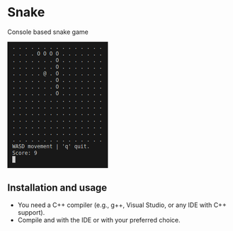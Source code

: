 # Snake

Console based snake game

![Snake](screenshot.png)

## Installation and usage
- You need a C++ compiler (e.g., g++, Visual Studio, or any IDE with C++ support).
- Compile and with the IDE or with your preferred choice.
